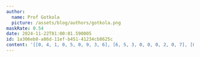 ```yaml
---
author:
  name: Prof Gotkola
  picture: /assets/blog/authors/gotkola.png
maskRate: 0.54
date: 2024-11-22T01:00:01.590005
id: 1a306eb8-a86d-11ef-b451-41234cb8625c
content: '[[0, 4, 1, 0, 5, 0, 9, 3, 6], [6, 5, 3, 0, 0, 0, 2, 0, 7], [0, 0, 7, 0, 0, 4, 0, 0, 8], [7, 0, 8, 3, 2, 0, 0, 1, 5], [5, 1, 2, 0, 0, 7, 0, 0, 0], [0, 3, 0, 5, 1, 0, 8, 7, 2], [0, 0, 0, 0, 0, 0, 0, 0, 0], [0, 0, 0, 2, 4, 0, 7, 8, 0], [1, 0, 5, 0, 0, 0, 6, 2, 0]]'
---
```

